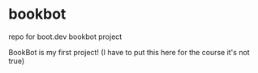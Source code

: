 # bookbot
repo for boot.dev bookbot project

BookBot is my first project! (I have to put this here for the course it's not true)

